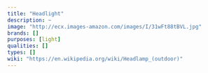 ```yaml
---
title: "Headlight"
description: ~
image: "http://ecx.images-amazon.com/images/I/31wFt88tBVL.jpg"
brands: []
purposes: [light]
qualities: []
types: []
wiki: "https://en.wikipedia.org/wiki/Headlamp_(outdoor)"
---
```

